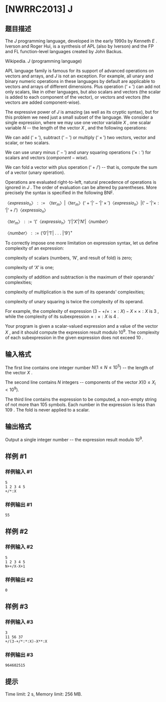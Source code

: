 # [NWRRC2013] J

## 题目描述



The $J$ programming language, developed in the early $1990s$ by Kenneth $E$ . Iverson and Roger Hui, is a synthesis of APL (also by Iverson) and the FP and FL function-level languages created by John Backus.

Wikipedia. $J$ (programming language)

APL language family is famous for its support of advanced operations on vectors and arrays, and $J$ is not an exception. For example, all unary and binary numeric operations in these languages by default are applicable to vectors and arrays of different dimensions. Plus operation $(‘+')$ can add not only scalars, like in other languages, but also scalars and vectors (the scalar is added to each component of the vector), or vectors and vectors (the vectors are added component-wise).

The expressive power of $J$ is amazing (as well as its cryptic syntax), but for this problem we need just a small subset of the language. We consider a single expression, where we may use one vector variable $X$ , one scalar variable $N$ -- the length of the vector $X$ , and the following operations:

We can add $(‘+'),$ subtract $(‘-')$ or multiply $(‘ \times ')$ two vectors, vector and scalar, or two scalars.

We can use unary minus $(‘-')$ and unary squaring operations $(‘ \times :')$ for scalars and vectors $(component-wise).$

We can fold a vector with plus operation $(‘+/')$ -- that is, compute the sum of a vector (unary operation).

Operations are evaluated right-to-left, natural precedence of operations is ignored in $J$ . The order of evaluation can be altered by parentheses. More precisely the syntax is specified in the following BNF.

$〈expressio_n〉 ::= 〈ter_m〉 | 〈ter_m〉 (‘+' | ‘-' | ‘ \times ') 〈expressio_n〉 | (‘-' | ‘ \times :' | ‘+/') 〈expressio_n〉$

$〈ter_m〉 ::= ‘('〈expressio_n〉‘)' | ‘X' | ‘N' | 〈number〉$

$〈number〉 ::= (‘0' | ‘1' |$ . . . $| ‘9')^{+}$

To correctly impose one more limitation on expression syntax, let us define complexity of an expression:

complexity of scalars (numbers, $‘N',$ and result of fold) is zero;

complexity of $‘X'$ is one;

complexity of addition and subtraction is the maximum of their operands' complexities;

complexity of multiplication is the sum of its operands' complexities;

complexity of unary squaring is twice the complexity of its operand.

For example, the complexity of expression $`(3-+/ \times : \times :X)-X \times \times :X`$ is $3$ , while the complexity of its subexpression $` \times : \times :X`$ is $4$ .

Your program is given a scalar-valued expression and a value of the vector $X$ , and it should compute the expression result modulo $10^{9}.$ The complexity of each subexpression in the given expression does not exceed $10$ .



## 输入格式



The first line contains one integer number $N (1 \le N \le 10^{5})$ -- the length of the vector $X$ .

The second line contains $N$ integers -- components of the vector $X (0 \le X_{i} < 10^{9}).$

The third line contains the expression to be computed, a non-empty string of not more than $105$ symbols. Each number in the expression is less than $109$ . The fold is never applied to a scalar.



## 输出格式



Output a single integer number -- the expression result modulo $10^{9}.$



## 样例 #1

### 样例输入 #1
```
5
1 2 3 4 5
+/*:X
```

### 样例输出 #1

```
55
```

## 样例 #2

### 样例输入 #2
```
5
1 2 3 4 5
N++/X-X+1
```

### 样例输出 #2

```
0
```

## 样例 #3

### 样例输入 #3
```
3
11 56 37
+/(3-+/*:*:X)-X**:X
```

### 样例输出 #3

```
964602515
```

## 提示

Time limit: 2 s, Memory limit: 256 MB. 


